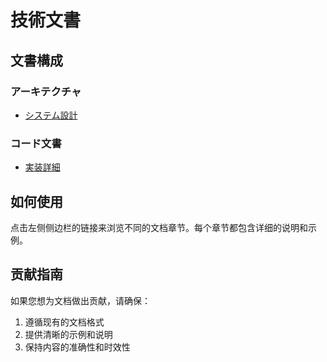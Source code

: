 # 技術文書

## 文書構成

### アーキテクチャ
- [システム設計](project_architecture/)

### コード文書  
- [実装詳細](project%20code%20documentation/)

## 如何使用

点击左侧侧边栏的链接来浏览不同的文档章节。每个章节都包含详细的说明和示例。

## 贡献指南

如果您想为文档做出贡献，请确保：

1. 遵循现有的文档格式
2. 提供清晰的示例和说明
3. 保持内容的准确性和时效性 